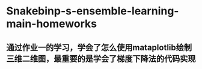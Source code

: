 # Snakebinp-s-ensemble-learning-main-homeworks

## 通过作业一的学习，学会了怎么使用mataplotlib绘制三维二维图，最重要的是学会了梯度下降法的代码实现
